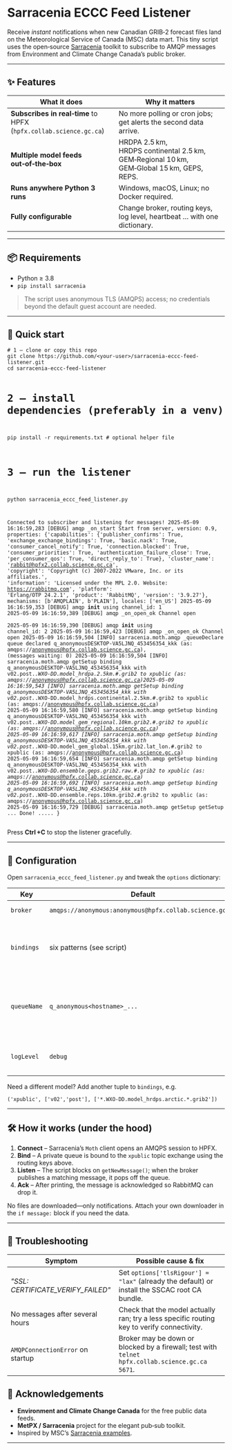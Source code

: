 
<body>
  <h1>Sarracenia ECCC Feed Listener</h1>

  <p>Receive <em>instant</em> notifications when new Canadian GRIB‑2 forecast files land on the Meteorological Service of Canada (MSC) data mart. This tiny script uses the open‑source <a href="https://github.com/MetPX/sarracenia">Sarracenia</a> toolkit to subscribe to AMQP messages from Environment and Climate Change Canada’s public broker.</p>

  <hr />

  <h2>✨ Features</h2>
  <table>
    <thead>
      <tr><th>What it does</th><th>Why it matters</th></tr>
    </thead>
    <tbody>
      <tr><td><strong>Subscribes in real‑time</strong> to HPFX (<code>hpfx.collab.science.gc.ca</code>)</td><td>No more polling or cron jobs; get alerts the second data arrive.</td></tr>
      <tr><td><strong>Multiple model feeds out‑of‑the‑box</strong></td><td>HRDPA 2.5 km, HRDPS continental 2.5 km, GEM‑Regional 10 km, GEM‑Global 15 km, GEPS, REPS.</td></tr>
      <tr><td><strong>Runs anywhere Python 3 runs</strong></td><td>Windows, macOS, Linux; no Docker required.</td></tr>
      <tr><td><strong>Fully configurable</strong></td><td>Change broker, routing keys, log level, heartbeat … with one dictionary.</td></tr>
    </tbody>
  </table>

  <hr />

  <h2>📦 Requirements</h2>
  <ul>
    <li>Python ≥ 3.8</li>
    <li><code>pip install sarracenia</code></li>
  </ul>
  <blockquote>
    <p>The script uses anonymous TLS (AMQPS) access; no credentials beyond the default guest account are needed.</p>
  </blockquote>

  <hr />

  <h2>🚀 Quick start</h2>
  <pre><code># 1 – clone or copy this repo
git clone https://github.com/&lt;your‑user&gt;/sarracenia-eccc-feed-listener.git
cd sarracenia-eccc-feed-listener

# 2 – install dependencies (preferably in a venv)
pip install -r requirements.txt   # optional helper file

# 3 – run the listener
python sarracenia_eccc_feed_listener.py

Connected to subscriber and listening for messages!
2025-05-09 16:16:59,283 [DEBUG] amqp _on_start Start from server, version: 0.9, properties: {'capabilities': {'publisher_confirms': True, 'exchange_exchange_bindings': True, 'basic.nack': True, 'consumer_cancel_notify': True, 'connection.blocked': True, 'consumer_priorities': True, 'authentication_failure_close': True, 'per_consumer_qos': True, 'direct_reply_to': True}, 'cluster_name': 'rabbit@hpfx2.collab.science.gc.ca', 'copyright': 'Copyright (c) 2007-2022 VMware, Inc. or its affiliates.', 'information': 'Licensed under the MPL 2.0. Website: https://rabbitmq.com', 'platform': 'Erlang/OTP 24.2.1', 'product': 'RabbitMQ', 'version': '3.9.27'}, mechanisms: [b'AMQPLAIN', b'PLAIN'], locales: ['en_US']
2025-05-09 16:16:59,353 [DEBUG] amqp __init__ using channel_id: 1
2025-05-09 16:16:59,389 [DEBUG] amqp _on_open_ok Channel open    
2025-05-09 16:16:59,390 [DEBUG] amqp __init__ using channel_id: 2
2025-05-09 16:16:59,423 [DEBUG] amqp _on_open_ok Channel open
2025-05-09 16:16:59,504 [INFO] sarracenia.moth.amqp _queueDeclare queue declared q_anonymousDESKTOP-VA5LJNQ_453456354_kkk (as: amqps://anonymous@hpfx.collab.science.gc.ca), (messages waiting: 0)
2025-05-09 16:16:59,504 [INFO] sarracenia.moth.amqp getSetup binding q_anonymousDESKTOP-VA5LJNQ_453456354_kkk with v02.post.*.WXO-DD.model_hrdpa.2.5km.#.grib2 to xpublic (as: amqps://anonymous@hpfx.collab.science.gc.ca)2025-05-09 16:16:59,543 [INFO] sarracenia.moth.amqp getSetup binding q_anonymousDESKTOP-VA5LJNQ_453456354_kkk with v02.post.*.WXO-DD.model_hrdps.continental.2.5km.#.grib2 to xpublic (as: amqps://anonymous@hpfx.collab.science.gc.ca)
2025-05-09 16:16:59,580 [INFO] sarracenia.moth.amqp getSetup binding q_anonymousDESKTOP-VA5LJNQ_453456354_kkk with v02.post.*.WXO-DD.model_gem_regional.10km.grib2.#.grib2 to xpublic (as: amqps://anonymous@hpfx.collab.science.gc.ca)
2025-05-09 16:16:59,617 [INFO] sarracenia.moth.amqp getSetup binding q_anonymousDESKTOP-VA5LJNQ_453456354_kkk with v02.post.*.WXO-DD.model_gem_global.15km.grib2.lat_lon.#.grib2 to xpublic (as: amqps://anonymous@hpfx.collab.science.gc.ca)
2025-05-09 16:16:59,654 [INFO] sarracenia.moth.amqp getSetup binding q_anonymousDESKTOP-VA5LJNQ_453456354_kkk with v02.post.*.WXO-DD.ensemble.geps.grib2.raw.#.grib2 to xpublic (as: amqps://anonymous@hpfx.collab.science.gc.ca)
2025-05-09 16:16:59,692 [INFO] sarracenia.moth.amqp getSetup binding q_anonymousDESKTOP-VA5LJNQ_453456354_kkk with v02.post.*.WXO-DD.ensemble.reps.10km.grib2.#.grib2 to xpublic (as: amqps://anonymous@hpfx.collab.science.gc.ca)
2025-05-09 16:16:59,729 [DEBUG] sarracenia.moth.amqp getSetup getSetup ... Done!
.....
 }</code></pre>
  <p>Press <strong>Ctrl +C</strong> to stop the listener gracefully.</p>

  <hr />

  <h2>🔧 Configuration</h2>
  <p>Open <code>sarracenia_eccc_feed_listener.py</code> and tweak the <code>options</code> dictionary:</p>
  <table>
    <thead>
      <tr><th>Key</th><th>Default</th><th>Description</th></tr>
    </thead>
    <tbody>
      <tr><td><code>broker</code></td><td><code>amqps://anonymous:anonymous@hpfx.collab.science.gc.ca</code></td><td>AMQP broker URL.</td></tr>
      <tr><td><code>bindings</code></td><td>six patterns (see script)</td><td>Routing keys that decide <em>which</em> files trigger messages.</td></tr>
      <tr><td><code>queueName</code></td><td><code>q_anonymous&lt;hostname&gt;_...</code></td><td>Unique queue so you don’t collide with other anonymous users.</td></tr>
      <tr><td><code>logLevel</code></td><td><code>debug</code></td><td><code>info</code>, <code>warning</code>, <code>error</code> also supported.</td></tr>
    </tbody>
  </table>
  <p>Need a different model? Add another tuple to <code>bindings</code>, e.g.</p>
  <pre><code>('xpublic', ['v02','post'], ['*.WXO-DD.model_hrdps.arctic.*.grib2'])</code></pre>

  <hr />

  <h2>🛠 How it works (under the hood)</h2>
  <ol>
    <li><strong>Connect</strong> – Sarracenia’s <code>Moth</code> client opens an AMQPS session to HPFX.</li>
    <li><strong>Bind</strong> – A private queue is bound to the <code>xpublic</code> topic exchange using the routing keys above.</li>
    <li><strong>Listen</strong> – The script blocks on <code>getNewMessage()</code>; when the broker publishes a matching message, it pops off the queue.</li>
    <li><strong>Ack</strong> – After printing, the message is acknowledged so RabbitMQ can drop it.</li>
  </ol>
  <p>No files are downloaded—only notifications. Attach your own downloader in the <code>if message:</code> block if you need the data.</p>

  <hr />

  <h2>🐞 Troubleshooting</h2>
  <table>
    <thead>
      <tr><th>Symptom</th><th>Possible cause &amp; fix</th></tr>
    </thead>
    <tbody>
      <tr><td><em>"SSL: CERTIFICATE_VERIFY_FAILED"</em></td><td>Set <code>options['tlsRigour'] = "lax"</code> (already the default) or install the SSCAC root CA bundle.</td></tr>
      <tr><td>No messages after several hours</td><td>Check that the model actually ran; try a less specific routing key to verify connectivity.</td></tr>
      <tr><td><code>AMQPConnectionError</code> on startup</td><td>Broker may be down or blocked by a firewall; test with <code>telnet hpfx.collab.science.gc.ca 5671</code>.</td></tr>
    </tbody>
  </table>


  <h2>🙌 Acknowledgements</h2>
  <ul>
    <li><strong>Environment and Climate Change Canada</strong> for the free public data feeds.</li>
    <li><strong>MetPX / Sarracenia</strong> project for the elegant pub‑sub toolkit.</li>
    <li>Inspired by MSC’s <a href="https://github.com/MetPX/sarracenia/tree/master/examples">Sarracenia examples</a>.</li>
  </ul>

  <hr />

</body>
</html>
